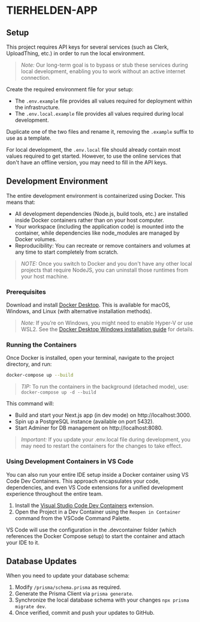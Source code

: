 # TIERHELDEN-APP

## Setup

This project requires API keys for several services (such as Clerk, UploadThing, etc.) in order to run the local environment.

> *Note:* Our long-term goal is to bypass or stub these services during local development, enabling you to work without an active internet connection.

Create the required environment file for your setup:
   - The `.env.example` file provides all values required for deployment within the infrastructure.
   - The `.env.local.example` file provides all values required during local development.

Duplicate one of the two files and rename it, removing the `.example` suffix to use as a template.

For local development, the `.env.local` file should already contain most values required to get started.
However, to use the online services that don't have an offline version, you may need to fill in the API keys.

## Development Environment

The entire development environment is containerized using Docker. This means that:
   - All development dependencies (Node.js, build tools, etc.) are installed inside Docker containers rather than on your host computer.
   - Your workspace (including the application code) is mounted into the container, while dependencies like node_modules are managed by Docker volumes.
   - Reproducibility: You can recreate or remove containers and volumes at any time to start completely from scratch.

> *NOTE:* Once you switch to Docker and you don't have any other local projects that require NodeJS, you can uninstall those runtimes from your host machine.

### Prerequisites

Download and install [Docker Desktop](https://www.docker.com/).
This is available for macOS, Windows, and Linux (with alternative installation methods).

> *Note:* If you’re on Windows, you might need to enable Hyper-V or use WSL2. See the [Docker Desktop Windows installation guide](https://docs.docker.com/desktop/setup/install/windows-install/) for details.

### Running the Containers

Once Docker is installed, open your terminal, navigate to the project directory, and run:

```bash
docker-compose up --build
```

> *TIP:* To run the containers in the background (detached mode), use: `docker-compose up -d --build`

This command will:
   - Build and start your Next.js app (in dev mode) on http://localhost:3000.
   - Spin up a PostgreSQL instance (available on port 5432).
   - Start Adminer for DB management on http://localhost:8080.

> *Important:* If you update your .env.local file during development, you may need to restart the containers for the changes to take effect.

### Using Development Containers in VS Code

You can also run your entire IDE setup inside a Docker container using VS Code Dev Containers.
This approach encapsulates your code, dependencies, and even VS Code extensions for a unified development experience throughout the entire team.

   1.	Install the [Visual Studio Code Dev Containers](https://marketplace.visualstudio.com/items?itemName=ms-vscode-remote.remote-containers) extension.
   2.	Open the Project in a Dev Container using the `Reopen in Container` command from the VSCode Command Palette.

VS Code will use the configuration in the .devcontainer folder (which references the Docker Compose setup) to start the container and attach your IDE to it.

## Database Updates

When you need to update your database schema:

   1. Modify `/prisma/schema.prisma` as required.
   2. Generate the Prisma Client via `prisma generate`.
   3. Synchronize the local database schema with your changes `npx prisma migrate dev`.
   4. Once verified, commit and push your updates to GitHub.

